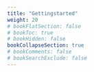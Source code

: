 ```yaml
---
title: "Gettingstarted"
weight: 20
# bookFlatSection: false
# bookToc: true
# bookHidden: false
bookCollapseSection: true
# bookComments: false
# bookSearchExclude: false
---
```

